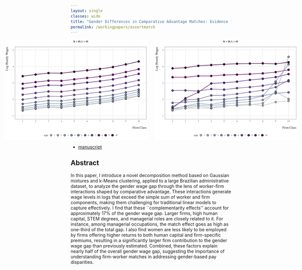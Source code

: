 ```yaml
---
layout: single
classes: wide
title: "Gender Differences in Comparative Advantage Matches: Evidence from Linked Employer-Employee Data"
permalink: /workingpapers/assortmatch
---
```

<div style="display: flex; justify-content: center; gap: 20px;">
  <img src="/assets/images/figure1.png" alt="Additive Separable Labor Market" width="450" />
  <img src="/assets/images/figure2.png" alt="Assortative Labor Market" width="450" />
</div>

- <a href="../files/JMP_SantAnna.pdf" target="_blank">manuscript</a>

## Abstract
In this paper, I introduce a novel decomposition method based on Gaussian mixtures and k-Means clustering, applied to a large Brazilian administrative dataset, to analyze the gender wage gap through the lens of worker-firm interactions shaped by comparative advantage. These interactions generate wage levels in logs that exceed the simple sum of worker and firm components, making them challenging for traditional linear models to capture effectively. I find that these ``complementarity effects'' account for approximately 17% of the gender wage gap. Larger firms, high human capital, STEM degrees, and managerial roles are closely related to it. For instance, among managerial occupations, the match effect goes as high as one-third of the total gap. I also find women are less likely to be employed by firms offering higher returns to both human capital and firm-specific premiums, resulting in a significantly larger firm contribution to the gender wage gap than previously estimated. Combined, these factors explain nearly half of the overall gender wage gap, suggesting the importance of understanding firm-worker matches in addressing gender-based pay disparities.
